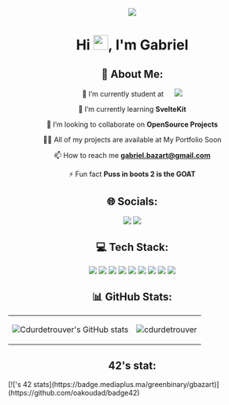 <div align="center" >
      <a href="#"><img height="auto" src="https://media0.giphy.com/media/YRMb6dd7zprS00JdGZ/giphy.gif?cid=ecf05e47pp9oy2ivxoy3aif9mvewoex6jc5ywnem9njblkob&ep=v1_stickers_search&rid=giphy.gif&ct=s"/></a>
</div>
<h1 align="center">Hi <img src="https://raw.githubusercontent.com/MartinHeinz/MartinHeinz/master/wave.gif" width="30px">, I'm Gabriel</h1>

<h2 align="center">💫 About Me:</h2>
<div align ="center">
      <p> 🔭 I’m currently student at &emsp; <a href="https://42.fr/"><img src="https://42.fr/wp-content/uploads/2021/05/42-Final-sigle-seul.svg"/></a> </p>
      <p> 🌱 I’m currently learning <strong>SvelteKit</strong> </p>
      <p> 👯 I’m looking to collaborate on <strong>OpenSource Projects</strong> </p>
      <p> 👨‍💻 All of my projects are available at My Portfolio Soon </p>
      <p> 📫 How to reach me <strong><a href="mailto:gabriel.bazart@gmail.com">gabriel.bazart@gmail.com</a></strong> </p>
      <p> ⚡ Fun fact <strong>Puss in boots 2 is the GOAT</strong> </p>
</div>

<h2 align="center">🌐 Socials:</h2>
<div align="center">
      <a href="https://discord.gg/https://discord.gg/HzqrkbqH7x"><img src="https://img.shields.io/badge/Discord-%237289DA.svg?logo=discord&logoColor=white"></a>
      <a href="https://www.linkedin.com/in/gabriel-bazart-87b3ab265/"><img src="https://img.shields.io/badge/LinkedIn-%230077B5.svg?logo=linkedin&logoColor=white"></a>
</div>

<h2 align="center">💻 Tech Stack:</h2>
<div align="center">
      <img src="https://img.shields.io/badge/-HTML5-f06529?style=for-the-badge&labelColor=black&logo=html5&logoColor=f06529"> 
      <img src="https://img.shields.io/badge/-CSS3-2965f1?style=for-the-badge&labelColor=black&logo=css3&logoColor=2965f1">
      <img src="https://img.shields.io/badge/Sass-c69?style=for-the-badge&labelColor=black&logo=sass&logoColor=c69">
      <img src="https://img.shields.io/badge/-Javascript-F0DB4F?style=for-the-badge&labelColor=black&logo=javascript&logoColor=F0DB4F"> 
      <img src="https://img.shields.io/badge/-C++-044F88?style=for-the-badge&labelColor=black&logo=cplusplus&logoColor=044F88">
      <img src="https://img.shields.io/badge/-Python-4B8BBE?style=for-the-badge&labelColor=black&logo=python&logoColor=4B8BBE">
      <img src="https://img.shields.io/badge/-MySQL-00758F?style=for-the-badge&labelColor=black&logo=mysql&logoColor=00758F">
      <img src="https://img.shields.io/badge/-Git-f34f29?style=for-the-badge&labelColor=black&logo=git&logoColor=f34f29">
      <img src="https://img.shields.io/badge/-Postman-EF5B25?style=for-the-badge&labelColor=black&logo=postman&logoColor=EF5B25">
</div>

<h2 align="center">📊 GitHub Stats:</h2>
<table center="align">
<tr>
<td>

![Cdurdetrouver's GitHub stats](https://github-readme-stats-five-gules.vercel.app/api?username=cdurdetrouver&count_private=true&show_icons=true&theme=radical)

</td>
<td>
      <img src="https://github-readme-stats.vercel.app/api/top-langs?username=cdurdetrouver&show_icons=true&locale=en&layout=compact&title_color=7A7ADB&icon_color=2234AE&text_color=D3D3D3&bg_color=0,000000,130F40" alt="cdurdetrouver" />       </td>
</tr>
</table>

<h2 align="center">42's stat:</h2>
[![<gbazart>'s 42 stats](https://badge.mediaplus.ma/greenbinary/gbazart)](https://github.com/oakoudad/badge42)
<!-- Proudly created with GPRM ( https://gprm.itsvg.in ) -->
